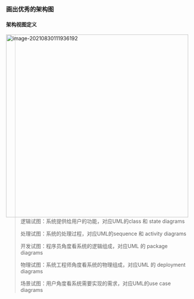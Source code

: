 ### 画出优秀的架构图

#### 架构视图定义

<img src="https://tva1.sinaimg.cn/large/008i3skNgy1gtynd3jf8fj60xk0m4wh302.jpg" alt="image-20210830111936192" width="500" align="left" />

> 逻辑试图：系统提供给用户的功能，对应UML的class 和 state diagrams
>
> 处理试图：系统的处理过程，对应UML的sequence 和 activity diagrams
>
> 开发试图：程序员角度看系统的逻辑组成，对应UML 的 package diagrams
>
> 物理试图：系统工程师角度看系统的物理组成，对应UML 的 deployment diagrams
>
> 场景试图：用户角度看系统需要实现的需求，对应UML的use case diagrams
